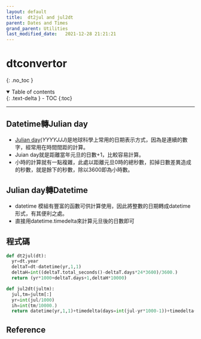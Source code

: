 ```yaml
---
layout: default
title:  dt2jul and jul2dt
parent: Dates and Times
grand_parent: Utilities
last_modified_date:   2021-12-28 21:21:21
---
```


# dtconvertor
{: .no_toc }

<details open markdown="block">
  <summary>
    Table of contents
  </summary>
  {: .text-delta }
- TOC
{:toc}
</details>

---
## Datetime轉Julian day
- [Julian day](https://zh.wikipedia.org/wiki/%E5%84%92%E7%95%A5%E6%97%A5)(*YYYYJJJ*)是地球科學上常用的日期表示方式，因為是連續的數字，經常用在時間間距的計算。
- Juian day就是距離當年元旦的日數+1，比較容易計算。
- 小時的計算就有一點複雜，此處以距離元旦0時的總秒數，扣掉日數差異造成的秒數，就是餘下的秒數，除以3600即為小時數。

## Julian day轉Datetime
- datetime 模組有豐富的函數可供計算使用，因此將整數的日期轉成datetime形式，有其便利之處。
- 直接用datetime.timedelta來計算元旦後的日數即可

## 程式碼
```python
def dt2jul(dt):
  yr=dt.year
  deltaT=dt-datetime(yr,1,1)
  deltaH=int((deltaT.total_seconds()-deltaT.days*24*3600)/3600.)
  return (yr*1000+deltaT.days+1,deltaH*10000)

def jul2dt(jultm):
  jul,tm=jultm[:]
  yr=int(jul/1000)
  ih=int(tm/10000.)
  return datetime(yr,1,1)+timedelta(days=int(jul-yr*1000-1))+timedelta(hours=ih)
```

## Reference
